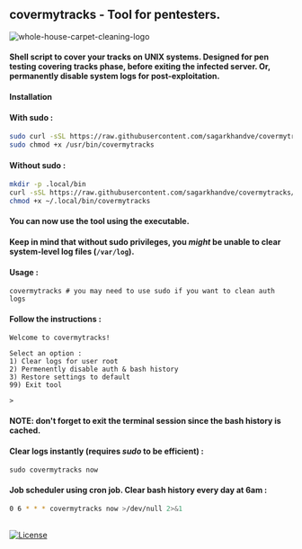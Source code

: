 ## **covermytracks - Tool for pentesters.**
![whole-house-carpet-cleaning-logo](https://user-images.githubusercontent.com/90393971/188179794-783ffbe5-589d-4fa0-b8f3-d239638294c8.png)

#### **Shell script to cover your tracks on UNIX systems. Designed for pen testing covering tracks phase, before exiting the infected server. Or, permanently disable system logs for post-exploitation.**

#### **Installation**

#### **With sudo :**

```bash
sudo curl -sSL https://raw.githubusercontent.com/sagarkhandve/covermytracks/main/covermytracks -o /usr/bin/covermytracks
sudo chmod +x /usr/bin/covermytracks
```

#### **Without sudo :**

```bash
mkdir -p .local/bin
curl -sSL https://raw.githubusercontent.com/sagarkhandve/covermytracks/main/covermytracks -o ~/.local/bin/covermytracks
chmod +x ~/.local/bin/covermytracks
```

#### **You can now use the tool using the executable.**

#### **Keep in mind that without sudo privileges, you *might* be unable to clear system-level log files (`/var/log`).**

#### **Usage :**

```
covermytracks # you may need to use sudo if you want to clean auth logs
```

#### **Follow the instructions :**
```
Welcome to covermytracks!

Select an option :
1) Clear logs for user root
2) Permenently disable auth & bash history
3) Restore settings to default
99) Exit tool

>
```

#### **NOTE: don't forget to exit the terminal session since the bash history is cached.**

#### **Clear logs instantly (requires *sudo* to be efficient) :**

```
sudo covermytracks now
```

#### **Job scheduler using cron job. Clear bash history every day at 6am :**

```bash
0 6 * * * covermytracks now >/dev/null 2>&1
```
## 
[![License](https://img.shields.io/badge/LICENSE-MIT-blue?style=flat-square&logo)](#license "Go to license section")
